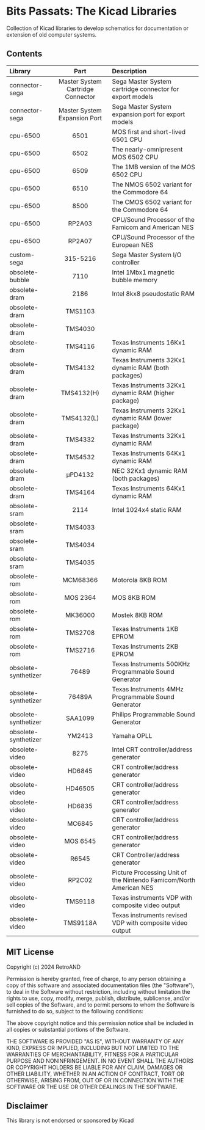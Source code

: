 # Bits Passats: The Kicad Libraries
 Collection of Kicad libraries to develop schematics for documentation or extension of old computer systems.

## Contents

| Library       | Part  | Description |
| :------------ | :---: | :------------------------------------------------------------------ |
| connector-sega |  Master System Cartridge Connector | Sega Master System cartridge connector for export models |
| connector-sega |  Master System Expansion Port | Sega Master System expansion port for export models |
| cpu-6500      |  6501 | MOS first and short-lived 6501 CPU  |
| cpu-6500      |  6502 | The nearly-omnipresent MOS 6502 CPU |
| cpu-6500      |  6509 | The 1MB version of the MOS 6502 CPU |
| cpu-6500      |  6510 | The NMOS 6502 variant for the Commodore 64 |
| cpu-6500      |  8500 | The CMOS 6502 variant for the Commodore 64 |
| cpu-6500      |  RP2A03 | CPU/Sound Processor of the Famicom and American NES |
| cpu-6500      |  RP2A07 | CPU/Sound Processor of the European NES |
| custom-sega |  315-5216 | Sega Master System I/O controller |
| obsolete-bubble |  7110 | Intel 1Mbx1 magnetic bubble memory |
| obsolete-dram |  2186 | Intel 8kx8 pseudostatic RAM |
| obsolete-dram |  TMS1103 |  |
| obsolete-dram |  TMS4030 |  |
| obsolete-dram |  TMS4116 | Texas Instruments 16Kx1 dynamic RAM |
| obsolete-dram |  TMS4132 | Texas Instruments 32Kx1 dynamic RAM (both packages) |
| obsolete-dram |  TMS4132(H) | Texas Instruments 32Kx1 dynamic RAM (higher package) |
| obsolete-dram |  TMS4132(L) | Texas Instruments 32Kx1 dynamic RAM (lower package) |
| obsolete-dram |  TMS4332 | Texas Instruments 32Kx1 dynamic RAM |
| obsolete-dram |  TMS4532 | Texas Instruments 64Kx1 dynamic RAM |
| obsolete-dram |  µPD4132 | NEC 32Kx1 dynamic RAM (both packages) |
| obsolete-dram |  TMS4164 | Texas Instruments 64Kx1 dynamic RAM |
| obsolete-sram |  2114 | Intel 1024x4 static RAM |
| obsolete-sram |  TMS4033 |  |
| obsolete-sram |  TMS4034 |  |
| obsolete-sram |  TMS4035 |  |
| obsolete-rom |  MCM68366 | Motorola 8KB ROM |
| obsolete-rom |  MOS 2364 | MOS 8KB ROM |
| obsolete-rom |  MK36000 | Mostek 8KB ROM |
| obsolete-rom |  TMS2708 | Texas Instruments 1KB EPROM |
| obsolete-rom |  TMS2716 | Texas Instruments 2KB EPROM |
| obsolete-synthetizer |  76489 | Texas Instruments 500KHz Programmable Sound Generator |
| obsolete-synthetizer |  76489A | Texas Instruments 4MHz Programmable Sound Generator |
| obsolete-synthetizer |  SAA1099 | Philips Programmable Sound Generator |
| obsolete-synthetizer |  YM2413 | Yamaha OPLL |
| obsolete-video |  8275 | Intel CRT controller/address generator |
| obsolete-video |  HD6845 | CRT controller/address generator |
| obsolete-video |  HD46505 | CRT controller/address generator |
| obsolete-video |  HD6835 | CRT controller/address generator |
| obsolete-video |  MC6845 | CRT controller/address generator |
| obsolete-video |  MOS 6545 | CRT controller/address generator |
| obsolete-video |  R6545 | CRT Controller/address generator |
| obsolete-video |  RP2C02 | Picture Processing Unit of the Nintendo Famicom/North American NES |
| obsolete-video |  TMS9118 | Texas instruments VDP with composite video output |
| obsolete-video |  TMS9118A | Texas instruments revised VDP with composite video output |

## MIT License
Copyright (c) 2024 RetroAND

Permission is hereby granted, free of charge, to any person obtaining a copy
of this software and associated documentation files (the "Software"), to deal
in the Software without restriction, including without limitation the rights
to use, copy, modify, merge, publish, distribute, sublicense, and/or sell
copies of the Software, and to permit persons to whom the Software is
furnished to do so, subject to the following conditions:

The above copyright notice and this permission notice shall be included in all
copies or substantial portions of the Software.

THE SOFTWARE IS PROVIDED "AS IS", WITHOUT WARRANTY OF ANY KIND, EXPRESS OR
IMPLIED, INCLUDING BUT NOT LIMITED TO THE WARRANTIES OF MERCHANTABILITY,
FITNESS FOR A PARTICULAR PURPOSE AND NONINFRINGEMENT. IN NO EVENT SHALL THE
AUTHORS OR COPYRIGHT HOLDERS BE LIABLE FOR ANY CLAIM, DAMAGES OR OTHER
LIABILITY, WHETHER IN AN ACTION OF CONTRACT, TORT OR OTHERWISE, ARISING FROM,
OUT OF OR IN CONNECTION WITH THE SOFTWARE OR THE USE OR OTHER DEALINGS IN THE
SOFTWARE.

## Disclaimer
This library is not endorsed or sponsored by Kicad
